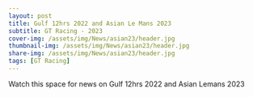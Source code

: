 ```yaml
---
layout: post
title: Gulf 12hrs 2022 and Asian Le Mans 2023
subtitle: GT Racing - 2023
cover-img: /assets/img/News/asian23/header.jpg
thumbnail-img: /assets/img/News/asian23/header.jpg
share-img: /assets/img/News/asian23/header.jpg
tags: [GT Racing]
---
```


Watch this space for news on Gulf 12hrs 2022 and Asian Lemans 2023
